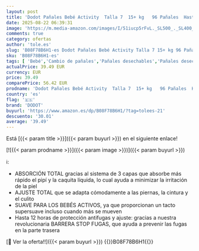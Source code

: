 ```yaml
---
layout: post
title: 'Dodot Pañales Bebé Activity  Talla 7  15+ kg   96 Pañales  Hasta 12h de Protección Antifugas y Ajuste  Pack Mensual'
date: 2025-08-22 06:39:31
image: 'https://m.media-amazon.com/images/I/51iucp5rFvL._SL500_._SL400_.jpg'
comments: true
category: ofertas
author: 'tole.es'
slug: 'B08F78B6H1-es Dodot Pañales Bebé Activity Talla 7 15+ kg 96 Pañales...'
sku: 'B08F78B6H1-es'
tags: [ 'Bebé','Cambio de pañales','Pañales desechables','Pañales desechables para bebés','bebé','dodot','pañales','🇪🇸', ]
actualPrice: 39.49 EUR
currency: EUR
price: 39.49
comparePrice: 56.42 EUR
prodname: 'Dodot Pañales Bebé Activity  Talla 7  15+ kg   96 Pañales  Hasta 12h de Protección Antifugas y Ajuste  Pack Mensual'
country: 'es'
flag: '🇪🇸'
brand: 'DODOT'
buyurl: 'https://www.amazon.es/dp/B08F78B6H1/?tag=tolees-21'
descuento: '30.01'
average: '39.49'
---
```


Está [{{< param title >}}]({{< param buyurl >}}) en el siguiente enlace!

[![{{< param prodname >}}]({{< param image >}})]({{< param buyurl >}})

ℹ️:

- ABSORCIÓN TOTAL gracias al sistema de 3 capas que absorbe más rápido el pipí y la caquita líquida, lo cual ayuda a minimizar la irritación de la piel
- AJUSTE TOTAL que se adapta cómodamente a las piernas, la cintura y el culito
- SUAVE PARA LOS BEBÉS ACTIVOS, ya que proporcionan un tacto supersuave incluso cuando más se mueven
- Hasta 12 horas de protección antifugas y ajuste: gracias a nuestra revolucionaria BARRERA STOP FUGAS, que ayuda a prevenir las fugas en la parte trasera

[🛒 Ver la oferta!!]({{< param buyurl >}})
{{<world>}}B08F78B6H1{{</world>}}
